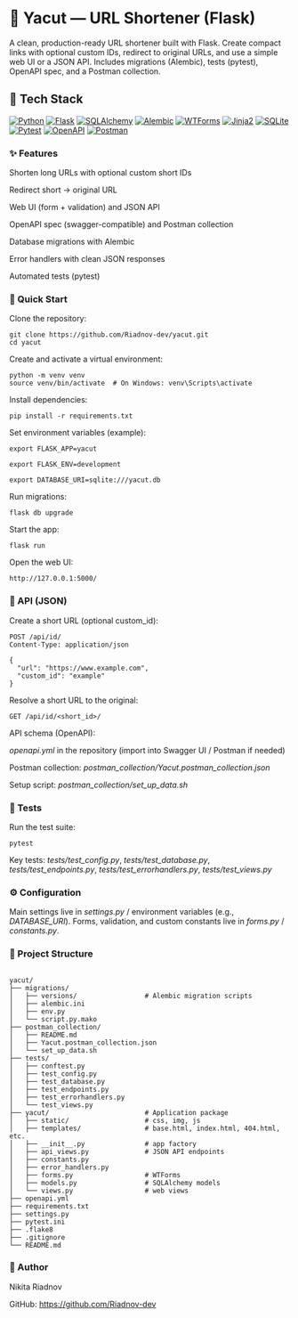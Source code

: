 # 🔗 Yacut — URL Shortener (Flask)
A clean, production-ready URL shortener built with Flask.
Create compact links with optional custom IDs, redirect to original URLs, and use a simple web UI or a JSON API. Includes migrations (Alembic), tests (pytest), OpenAPI spec, and a Postman collection.

## 🧰 Tech Stack
[![Python](https://img.shields.io/badge/Python-3.10-blue?logo=python)](https://www.python.org/)
[![Flask](https://img.shields.io/badge/Flask-Web%20Framework-000?logo=flask)](https://flask.palletsprojects.com/)
[![SQLAlchemy](https://img.shields.io/badge/SQLAlchemy-ORM-8A2BE2?logo=python)](https://docs.sqlalchemy.org/)
[![Alembic](https://img.shields.io/badge/Alembic-DB%20Migrations-4B8BBE?logo=python)](https://alembic.sqlalchemy.org/)
[![WTForms](https://img.shields.io/badge/WTForms-Form%20Handling-FFB300?logo=python)](https://wtforms.readthedocs.io/)
[![Jinja2](https://img.shields.io/badge/Jinja2-Template%20Engine-orange?logo=jinja)](https://jinja.palletsprojects.com/)
[![SQLite](https://img.shields.io/badge/SQLite-Database-003B57?logo=sqlite&logoColor=white)](https://www.sqlite.org/)
[![Pytest](https://img.shields.io/badge/Pytest-Testing%20Framework-0A9EDC?logo=pytest)](https://docs.pytest.org/)
[![OpenAPI](https://img.shields.io/badge/OpenAPI-3.0-6BA539?logo=openapiinitiative&logoColor=white)](https://www.openapis.org/)
[![Postman](https://img.shields.io/badge/Postman-API%20Testing-FF6C37?logo=postman&logoColor=white)](https://www.postman.com/)


### ✨ Features
Shorten long URLs with optional custom short IDs

Redirect short → original URL

Web UI (form + validation) and JSON API

OpenAPI spec (swagger-compatible) and Postman collection

Database migrations with Alembic

Error handlers with clean JSON responses

Automated tests (pytest)

### 🚀 Quick Start
Clone the repository:

```
git clone https://github.com/Riadnov-dev/yacut.git
cd yacut
```

Create and activate a virtual environment:

```
python -m venv venv
source venv/bin/activate  # On Windows: venv\Scripts\activate
```

Install dependencies:

```
pip install -r requirements.txt
```

Set environment variables (example):

```
export FLASK_APP=yacut

export FLASK_ENV=development

export DATABASE_URI=sqlite:///yacut.db
```

Run migrations:

```
flask db upgrade
```

Start the app:

```
flask run
```

Open the web UI:

```
http://127.0.0.1:5000/
```

### 🔐 API (JSON)

Create a short URL (optional custom_id):

```
POST /api/id/
Content-Type: application/json

{
  "url": "https://www.example.com",
  "custom_id": "example"
}
```

Resolve a short URL to the original:

```
GET /api/id/<short_id>/
```
API schema (OpenAPI):

*openapi.yml* in the repository (import into Swagger UI / Postman if needed)

Postman collection:
*postman_collection/Yacut.postman_collection.json*

Setup script:
*postman_collection/set_up_data.sh*

### 🧪 Tests

Run the test suite:

```
pytest
```
Key tests: *tests/test_config.py*, *tests/test_database.py*, *tests/test_endpoints.py*, *tests/test_errorhandlers.py*, *tests/test_views.py*

### ⚙️ Configuration
Main settings live in *settings.py* / environment variables (e.g., *DATABASE_URI*).
Forms, validation, and custom constants live in *forms.py* / *constants.py*.

### 📂 Project Structure
```

yacut/
├── migrations/
│   ├── versions/                 # Alembic migration scripts
│   ├── alembic.ini
│   ├── env.py
│   └── script.py.mako
├── postman_collection/
│   ├── README.md
│   ├── Yacut.postman_collection.json
│   └── set_up_data.sh
├── tests/
│   ├── conftest.py
│   ├── test_config.py
│   ├── test_database.py
│   ├── test_endpoints.py
│   ├── test_errorhandlers.py
│   └── test_views.py
├── yacut/                        # Application package
│   ├── static/                   # css, img, js
│   ├── templates/                # base.html, index.html, 404.html, etc.
│   ├── __init__.py               # app factory
│   ├── api_views.py              # JSON API endpoints
│   ├── constants.py
│   ├── error_handlers.py
│   ├── forms.py                  # WTForms
│   ├── models.py                 # SQLAlchemy models
│   └── views.py                  # web views
├── openapi.yml
├── requirements.txt
├── settings.py
├── pytest.ini
├── .flake8
├── .gitignore
└── README.md
```

### 👤 Author

Nikita Riadnov 

GitHub: https://github.com/Riadnov-dev
